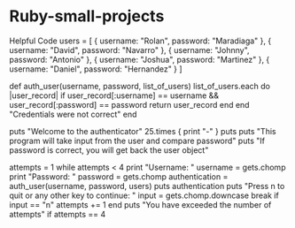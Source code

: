 # Ruby-small-projects
Helpful Code
users = [
          { username: "Rolan", password: "Maradiaga" },
          { username: "David", password: "Navarro" },
          { username: "Johnny", password: "Antonio" },
          { username: "Joshua", password: "Martinez" },
          { username: "Daniel", password: "Hernandez" }
        ]

def auth_user(username, password, list_of_users)
  list_of_users.each do |user_record|
    if user_record[:username] == username && user_record[:password] == password
      return user_record
    end
  end
  "Credentials were not correct"
end

puts "Welcome to the authenticator"
25.times { print "-" }
puts
puts "This program will take input from the user and compare password"
puts "If password is correct, you will get back the user object"
 
attempts = 1
while attempts < 4
 print "Username: "
 username = gets.chomp
 print "Password: "
 password = gets.chomp
 authentication = auth_user(username, password, users)
 puts authentication
 puts "Press n to quit or any other key to continue: "
 input = gets.chomp.downcase
 break if input == "n"
 attempts += 1
 end
 puts "You have exceeded the number of attempts" if attempts == 4
